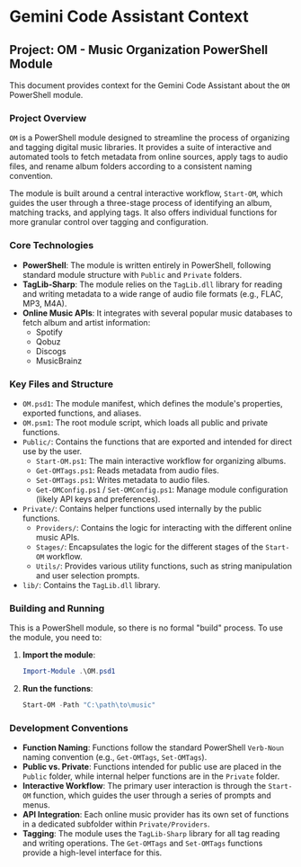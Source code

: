 # Gemini Code Assistant Context

## Project: OM - Music Organization PowerShell Module

This document provides context for the Gemini Code Assistant about the `OM` PowerShell module.

### Project Overview

`OM` is a PowerShell module designed to streamline the process of organizing and tagging digital music libraries. It provides a suite of interactive and automated tools to fetch metadata from online sources, apply tags to audio files, and rename album folders according to a consistent naming convention.

The module is built around a central interactive workflow, `Start-OM`, which guides the user through a three-stage process of identifying an album, matching tracks, and applying tags. It also offers individual functions for more granular control over tagging and configuration.

### Core Technologies

*   **PowerShell**: The module is written entirely in PowerShell, following standard module structure with `Public` and `Private` folders.
*   **TagLib-Sharp**: The module relies on the `TagLib.dll` library for reading and writing metadata to a wide range of audio file formats (e.g., FLAC, MP3, M4A).
*   **Online Music APIs**: It integrates with several popular music databases to fetch album and artist information:
    *   Spotify
    *   Qobuz
    *   Discogs
    *   MusicBrainz

### Key Files and Structure

*   `OM.psd1`: The module manifest, which defines the module's properties, exported functions, and aliases.
*   `OM.psm1`: The root module script, which loads all public and private functions.
*   `Public/`: Contains the functions that are exported and intended for direct use by the user.
    *   `Start-OM.ps1`: The main interactive workflow for organizing albums.
    *   `Get-OMTags.ps1`: Reads metadata from audio files.
    *   `Set-OMTags.ps1`: Writes metadata to audio files.
    *   `Get-OMConfig.ps1` / `Set-OMConfig.ps1`: Manage module configuration (likely API keys and preferences).
*   `Private/`: Contains helper functions used internally by the public functions.
    *   `Providers/`: Contains the logic for interacting with the different online music APIs.
    *   `Stages/`: Encapsulates the logic for the different stages of the `Start-OM` workflow.
    *   `Utils/`: Provides various utility functions, such as string manipulation and user selection prompts.
*   `lib/`: Contains the `TagLib.dll` library.

### Building and Running

This is a PowerShell module, so there is no formal "build" process. To use the module, you need to:

1.  **Import the module**:
    ```powershell
    Import-Module .\OM.psd1
    ```
2.  **Run the functions**:
    ```powershell
    Start-OM -Path "C:\path\to\music"
    ```

### Development Conventions

*   **Function Naming**: Functions follow the standard PowerShell `Verb-Noun` naming convention (e.g., `Get-OMTags`, `Set-OMTags`).
*   **Public vs. Private**: Functions intended for public use are placed in the `Public` folder, while internal helper functions are in the `Private` folder.
*   **Interactive Workflow**: The primary user interaction is through the `Start-OM` function, which guides the user through a series of prompts and menus.
*   **API Integration**: Each online music provider has its own set of functions in a dedicated subfolder within `Private/Providers`.
*   **Tagging**: The module uses the `TagLib-Sharp` library for all tag reading and writing operations. The `Get-OMTags` and `Set-OMTags` functions provide a high-level interface for this.
